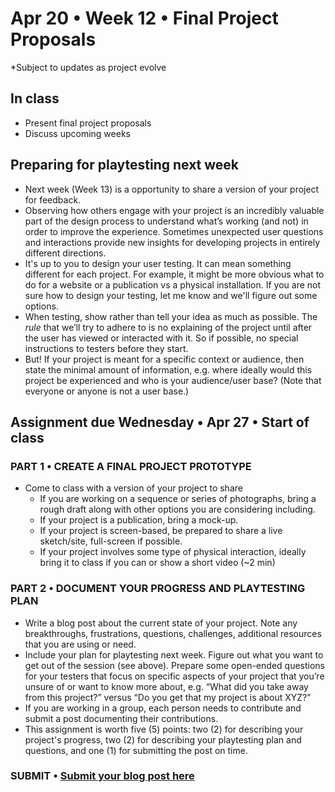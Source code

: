 # Apr 20 • Week 12 • Final Project Proposals

*Subject to updates as project evolve

## In class
- Present final project proposals
- Discuss upcoming weeks

## Preparing for playtesting next week
- Next week (Week 13) is a opportunity to share a version of your project for feedback.
- Observing how others engage with your project is an incredibly valuable part of the design process to understand what’s working (and not) in order to improve the experience. Sometimes unexpected user questions and interactions provide new insights for developing projects in entirely different directions.
- It's up to you to design your user testing. It can mean something different for each project. For example, it might be more obvious what to do for a website or a publication vs a physical installation. If you are not sure how to design your testing, let me know and we'll figure out some options.
- When testing, show rather than tell your idea as much as possible. The *rule* that we’ll try to adhere to is no explaining of the project until after the user has viewed or interacted with it. So if possible, no special instructions to testers before they start.
- But! If your project is meant for a specific context or audience, then state the minimal amount of information, e.g. where ideally would this project be experienced and who is your audience/user base? (Note that everyone or anyone is not a user base.)

## Assignment due Wednesday • Apr 27 • Start of class
### PART 1 • CREATE A FINAL PROJECT PROTOTYPE
- Come to class with a version of your project to share
    - If you are working on a sequence or series of photographs, bring a rough draft along with other options you are considering including.
    - If your project is a publication, bring a mock-up.
    - If your project is screen-based, be prepared to share a live sketch/site, full-screen if possible.
    - If your project involves some type of physical interaction, ideally bring it to class if you can or show a short video (~2 min)

### PART 2 • DOCUMENT YOUR PROGRESS AND PLAYTESTING PLAN
- Write a blog post about the current state of your project. Note any breakthroughs, frustrations, questions, challenges, additional resources that you are using or need. 
- Include your plan for playtesting next week. Figure out what you want to get out of the session (see above). Prepare some open-ended questions for your testers that focus on specific aspects of your project that you’re unsure of or want to know more about, e.g. “What did you take away from this project?” versus “Do you get that my project is about XYZ?​” 
- If you are working in a group, each person needs to contribute and submit a post documenting their contributions.
- This assignment is worth five (5) points: two (2) for describing your project's progress, two (2) for describing your playtesting plan and questions, and one (1) for submitting the post on time. 

### SUBMIT • [Submit your blog post here](https://forms.gle/JfwCTv7JqkieZ8yz8)
